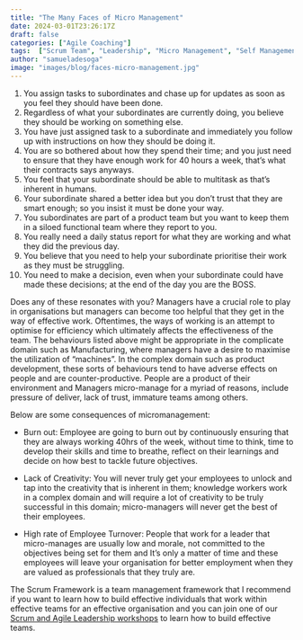 ```yaml
---
title: "The Many Faces of Micro Management"
date: 2024-03-01T23:26:17Z
draft: false
categories: ["Agile Coaching"]
tags:  ["Scrum Team", "Leadership", "Micro Management", "Self Management"]
author: "samueladesoga"
image: "images/blog/faces-micro-management.jpg"
---
```


1. You assign tasks to subordinates and chase up for updates as soon as you feel they should have been done.
2. Regardless of what your subordinates are currently doing, you believe they should be working on something else.
3. You have just assigned task to a subordinate and immediately you follow up with instructions on how they should be doing it.
4. You are so bothered about how they spend their time; and you just need to ensure that they have enough work for 40 hours a week, that’s what their contracts says anyways.
5. You feel that your subordinate should be able to multitask as that’s inherent in humans.
6. Your subordinate shared a better idea but you don’t trust that they are smart enough; so you insist it must be done your way.
7. You subordinates are part of a product team but you want to keep them in a siloed functional team where they report to you. 
8. You really need a daily status report for what they are working and what they did the previous day.
9. You believe that  you need to help your subordinate prioritise their work as they must be struggling.
10. You need to make a decision, even when your subordinate  could have made these decisions; at the end of the day you are the BOSS.


Does any of these resonates with you? Managers have a crucial role to play in organisations but managers can become too helpful that they get in the way of effective work. Oftentimes, the ways of working is an attempt to optimise for efficiency which ultimately affects the effectiveness of the team. The behaviours listed above might be appropriate in the complicate domain such as Manufacturing, where managers have a desire to maximise the utilization of “machines”. In the complex domain such as product development, these sorts of behaviours tend to have adverse effects on people and are counter-productive.
People are a product of their environment and Managers micro-manage for a myriad of reasons, include pressure of deliver, lack of trust, immature teams among others.

Below are some consequences of micromanagement:


- Burn out: Employee are going to burn out by continuously ensuring that they are always working 40hrs of the week, without time to think, time to develop their skills and time to breathe, reflect on their learnings and decide on how best to tackle future objectives.

- Lack of Creativity: You will never truly get your employees to unlock and tap into the creativity that is inherent in them; knowledge workers work in a complex domain and will require a lot of creativity to be truly successful in this domain; micro-managers will never get the best of their employees.

- High rate of Employee Turnover: People that work for a leader that micro-manages are usually low and morale, not committed to the objectives being set for them and It’s only a matter of time and these employees will leave your organisation for better employment when they are valued as professionals that they truly are.
 

The Scrum Framework is a team management framework that I recommend if you want to learn how to build effective individuals that work within effective teams  for an effective organisation and you can join one of our [Scrum and Agile Leadership workshops](https://www.valuehut.co/services/training/professional-scrum-master) to learn how to build effective teams.

